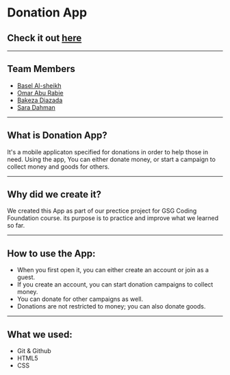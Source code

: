 # Donation App

## Check it out [here](https://gsg-cf05.github.io/DonationApp-Team-4/)

---

## Team Members

- [Basel Al-sheikh](https://github.com/Bas-Shiekh)
- [Omar Abu Rabie](https://github.com/omaraburabie3)
- [Bakeza Diazada](https://github.com/Bakeza)
- [Sara Dahman](https://github.com/SaraDahman)

---

## What is Donation App?

It's a mobile applicaton specified for donations in order to help those in need. Using the app, You can either donate money, or start a campaign to collect money and goods for others.

---

## Why did we create it?

We created this App as part of our prectice project for GSG Coding Foundation course. its purpose is to practice and improve what we learned so far.

---

## How to use the App:

- When you first open it, you can either create an account or join as a guest.
- If you create an account, you can start donation campaigns to collect money.
- You can donate for other campaigns as well.
- Donations are not restricted to money; you can also donate goods.

---

## What we used:

- Git & Github
- HTML5
- CSS
